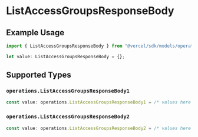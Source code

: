 # ListAccessGroupsResponseBody

## Example Usage

```typescript
import { ListAccessGroupsResponseBody } from "@vercel/sdk/models/operations/listaccessgroups.js";

let value: ListAccessGroupsResponseBody = {};
```

## Supported Types

### `operations.ListAccessGroupsResponseBody1`

```typescript
const value: operations.ListAccessGroupsResponseBody1 = /* values here */
```

### `operations.ListAccessGroupsResponseBody2`

```typescript
const value: operations.ListAccessGroupsResponseBody2 = /* values here */
```

